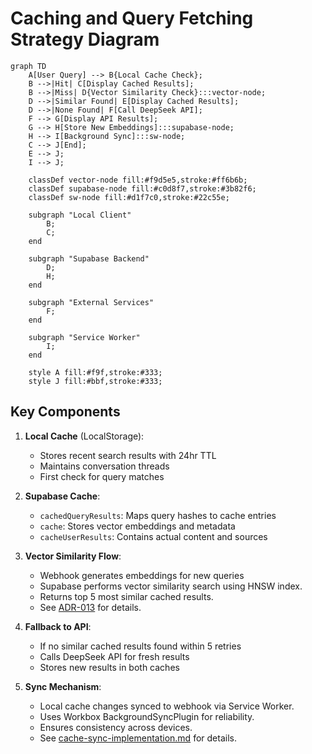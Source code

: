# Caching and Query Fetching Strategy Diagram

```mermaid
graph TD
    A[User Query] --> B{Local Cache Check};
    B -->|Hit| C[Display Cached Results];
    B -->|Miss| D{Vector Similarity Check}:::vector-node;
    D -->|Similar Found| E[Display Cached Results];
    D -->|None Found| F[Call DeepSeek API];
    F --> G[Display API Results];
    G --> H[Store New Embeddings]:::supabase-node;
    H --> I[Background Sync]:::sw-node;
    C --> J[End];
    E --> J;
    I --> J;

    classDef vector-node fill:#f9d5e5,stroke:#ff6b6b;
    classDef supabase-node fill:#c0d8f7,stroke:#3b82f6;
    classDef sw-node fill:#d1f7c0,stroke:#22c55e;

    subgraph "Local Client"
        B;
        C;
    end

    subgraph "Supabase Backend"
        D;
        H;
    end

    subgraph "External Services"
        F;
    end

    subgraph "Service Worker"
        I;
    end

    style A fill:#f9f,stroke:#333;
    style J fill:#bbf,stroke:#333;
```

## Key Components

1. **Local Cache** (LocalStorage):
   - Stores recent search results with 24hr TTL
   - Maintains conversation threads
   - First check for query matches

2. **Supabase Cache**:
   - `cachedQueryResults`: Maps query hashes to cache entries
   - `cache`: Stores vector embeddings and metadata  
   - `cacheUserResults`: Contains actual content and sources

3. **Vector Similarity Flow**:
   - Webhook generates embeddings for new queries
   - Supabase performs vector similarity search using HNSW index.
   - Returns top 5 most similar cached results.
   - See [ADR-013](adr/013-cache-similarity-service.md) for details.

4. **Fallback to API**:
   - If no similar cached results found within 5 retries
   - Calls DeepSeek API for fresh results
   - Stores new results in both caches

5. **Sync Mechanism**:
   - Local cache changes synced to webhook via Service Worker.
   - Uses Workbox BackgroundSyncPlugin for reliability.
   - Ensures consistency across devices.
   - See [cache-sync-implementation.md](cache-sync-implementation.md) for details.
